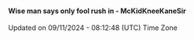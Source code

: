 #### Wise man says only fool rush in - McKidKneeKaneSir
Updated on 09/11/2024 - 08:12:48 (UTC) Time Zone

